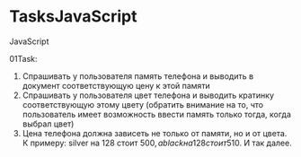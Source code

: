 # TasksJavaScript
JavaScript

01Task:
1. Спрашивать у пользователя память телефона и выводить в документ соответствующую цену к этой памяти
2. Спрашивать у пользователя цвет телефона и выводить кратинку соответствующую этому цвету (обратить внимание на то, что пользователь имеет возможность ввести память только тогда, когда выбрал цвет)
3. Цена телефона должна зависеть не только от памяти, но и от цвета. К примеру: silver на 128 стоит 500$, а black на 128 стоит 510$. И так далее.
